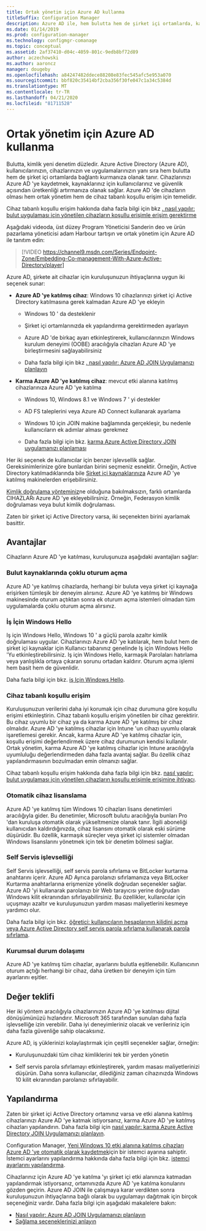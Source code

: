 ```yaml
---
title: Ortak yönetim için Azure AD kullanma
titleSuffix: Configuration Manager
description: Azure AD ile, hem bulutta hem de şirket içi ortamlarda, kaynaklarınız için kullanıcılarınıza ve güvenliğine yönelik geliştirilmiş verimliliğin avantajlarından yararlanabilirsiniz.
ms.date: 01/14/2019
ms.prod: configuration-manager
ms.technology: configmgr-comanage
ms.topic: conceptual
ms.assetid: 2af37410-d04c-4059-801c-9edb8bf72d89
author: aczechowski
ms.author: aaroncz
manager: dougeby
ms.openlocfilehash: a84247482ddece88208e83fec545afc5e953a070
ms.sourcegitcommit: bbf820c35414bf2cba356f30fe047c1a34c5384d
ms.translationtype: MT
ms.contentlocale: tr-TR
ms.lasthandoff: 04/21/2020
ms.locfileid: "81711528"
---
```

# <a name="use-azure-ad-for-co-management"></a>Ortak yönetim için Azure AD kullanma

Bulutta, kimlik yeni denetim düzledir. Azure Active Directory (Azure AD), kullanıcılarınızın, cihazlarınızın ve uygulamalarınızın yanı sıra hem bulutta hem de şirket içi ortamlarda bağlantı kurmanıza olanak tanır. Cihazlarınızı Azure AD 'ye kaydetmek, kaynaklarınız için kullanıcılarınız ve güvenlik açısından üretkenliği artırmanıza olanak sağlar. Azure AD 'de cihazların olması hem ortak yönetim hem de cihaz tabanlı koşullu erişim için temelidir.

Cihaz tabanlı koşullu erişim hakkında daha fazla bilgi için bkz [. nasıl yapılır: bulut uygulaması için yönetilen cihazların koşullu erişimle erişim gerektirme](https://docs.microsoft.com/azure/active-directory/conditional-access/require-managed-devices)

Aşağıdaki videoda, üst düzey Program Yöneticisi Sanderin deo ve ürün pazarlama yöneticisi adam Harbour tartışın ve ortak yönetim için Azure AD ile tanıtım edin:

> [!VIDEO https://channel9.msdn.com/Series/Endpoint-Zone/Embedding-Co-management-With-Azure-Active-Directory/player]

Azure AD, şirkete ait cihazlar için kuruluşunuzun ihtiyaçlarına uygun iki seçenek sunar:  

- **Azure AD 'ye katılmış cihaz**: Windows 10 cihazlarınızı şirket içi Active Directory katılmasına gerek kalmadan Azure AD 'ye ekleyin  

  - Windows 10 ' da desteklenir

  - Şirket içi ortamlarınızda ek yapılandırma gerektirmeden ayarlayın  

  - Azure AD 'de birkaç ayarı etkinleştirerek, kullanıcılarınızın Windows kurulum deneyimi (OOBE) aracılığıyla cihazları Azure AD 'ye birleştirmesini sağlayabilirsiniz  

  - Daha fazla bilgi için bkz [. nasıl yapılır: Azure AD JOIN Uygulamanızı planlayın](https://docs.microsoft.com/azure/active-directory/devices/azureadjoin-plan)  

- **Karma Azure AD 'ye katılmış cihaz**: mevcut etki alanına katılmış cihazlarınıza Azure AD 'ye katılma  

  - Windows 10, Windows 8.1 ve Windows 7 ' yi destekler

  - AD FS taleplerini veya Azure AD Connect kullanarak ayarlama  

  - Windows 10 için JOIN makine bağlamında gerçekleşir, bu nedenle kullanıcıların ek adımlar alması gerekmez  

  - Daha fazla bilgi için bkz. [karma Azure Active Directory JOIN uygulamanızı planlaması](https://docs.microsoft.com/azure/active-directory/devices/hybrid-azuread-join-plan)  

Her iki seçenek de kullanıcılar için benzer işlevsellik sağlar. Gereksinimlerinize göre bunlardan birini seçmeniz esnektir. Örneğin, Active Directory katılmadıklarında bile [Şirket içi kaynaklarınıza](https://docs.microsoft.com/azure/active-directory/devices/azuread-join-sso) Azure AD 'ye katılmış makinelerden erişebilirsiniz.

[Kimlik doğrulama yönteminiz](https://docs.microsoft.com/azure/active-directory/hybrid/choose-ad-authn)ne olduğuna bakılmaksızın, farklı ortamlarda CIHAZLARı Azure AD 'ye ekleyebilirsiniz. Örneğin, Federasyon kimlik doğrulaması veya bulut kimlik doğrulaması.

Zaten bir şirket içi Active Directory varsa, iki seçenekten birini ayarlamak basittir.

## <a name="benefits"></a>Avantajlar

Cihazların Azure AD 'ye katılması, kuruluşunuza aşağıdaki avantajları sağlar:

### <a name="single-sign-on-to-cloud-resources"></a>Bulut kaynaklarında çoklu oturum açma

Azure AD 'ye katılmış cihazlarda, herhangi bir buluta veya şirket içi kaynağa erişirken tümleşik bir deneyim alırsınız. Azure AD 'ye katılmış bir Windows makinesinde oturum açtıktan sonra ek oturum açma istemleri olmadan tüm uygulamalarda çoklu oturum açma alırsınız.  

### <a name="windows-hello-for-business"></a>İş İçin Windows Hello

Iş için Windows Hello, Windows 10 ' a güçlü parola azaltır kimlik doğrulaması uygular. Cihazlarınızı Azure AD 'ye katılarak, hem bulut hem de şirket içi kaynaklar için Kullanıcı tabanınız genelinde Iş için Windows Hello 'Yu etkinleştirebilirsiniz. Iş için Windows Hello, karmaşık Parolaları hatırlama veya yanlışlıkla ortaya çıkaran sorunu ortadan kaldırır. Oturum açma işlemi hem basit hem de güvenlidir.

Daha fazla bilgi için bkz. [iş Için Windows Hello](https://docs.microsoft.com/windows/security/identity-protection/hello-for-business/hello-identity-verification).  

### <a name="device-based-conditional-access"></a>Cihaz tabanlı koşullu erişim

Kuruluşunuzun verilerini daha iyi korumak için cihaz durumuna göre koşullu erişimi etkinleştirin. Cihaz tabanlı koşullu erişim yönetilen bir cihaz gerektirir. Bu cihaz uyumlu bir cihaz ya da karma Azure AD 'ye katılmış bir cihaz olmalıdır. Azure AD 'ye katılmış cihazlar için Intune 'un cihazı uyumlu olarak işaretlemesi gerekir. Ancak, karma Azure AD 'ye katılmış cihazlar için, koşullu erişimi değerlendirmek üzere cihaz durumunun kendisi kullanılır. Ortak yönetim, karma Azure AD 'ye katılmış cihazlar için Intune aracılığıyla uyumluluğu değerlendirmeden daha fazla avantaj sağlar. Bu özellik cihaz yapılandırmasının bozulmadan emin olmanızı sağlar.

Cihaz tabanlı koşullu erişim hakkında daha fazla bilgi için bkz. [nasıl yapılır: bulut uygulaması için yönetilen cihazların koşullu erişimle erişimine ihtiyacı](https://docs.microsoft.com/azure/active-directory/conditional-access/require-managed-devices).  

### <a name="automatic-device-licensing"></a>Otomatik cihaz lisanslama

Azure AD 'ye katılmış tüm Windows 10 cihazları lisans denetimleri aracılığıyla gider. Bu denetimler, Microsoft bulutu aracılığıyla bunları Pro 'dan kuruluşa otomatik olarak yükseltmenize olanak tanır. İlgili aboneliği kullanıcıdan kaldırdığınızda, cihaz lisansını otomatik olarak eski sürüme düşürüdir. Bu özellik, karmaşık süreçler veya şirket içi sistemler olmadan Windows lisanslarını yönetmek için tek bir denetim bölmesi sağlar.

### <a name="self-service-functionality"></a>Self Servis işlevselliği

Self Servis işlevselliği, self servis parola sıfırlama ve BitLocker kurtarma anahtarını içerir. Azure AD Ayrıca parolanızı sıfırlamanıza veya BitLocker Kurtarma anahtarlarına erişmenize yönelik doğrudan seçenekler sağlar. Azure AD 'yi kullanarak parolanızı bir Web tarayıcısı yerine doğrudan Windows kilit ekranından sıfırlayabilirsiniz. Bu özellikler, kullanıcılar için uçuşmayı azaltır ve kuruluşunuzun yardım masası maliyetlerini kesmeye yardımcı olur.  

Daha fazla bilgi için bkz. [öğretici: kullanıcıların hesaplarının kilidini açma veya Azure Active Directory self servis parola sıfırlama kullanarak parola sıfırlama](https://docs.microsoft.com/azure/active-directory/authentication/tutorial-enable-sspr).

### <a name="enterprise-state-roaming"></a>Kurumsal durum dolaşımı

Azure AD 'ye katılmış tüm cihazlar, ayarlarını bulutla eşitlenebilir. Kullanıcının oturum açtığı herhangi bir cihaz, daha üretken bir deneyim için tüm ayarlarını eşitler.  

## <a name="value-proposition"></a>Değer teklifi

Her iki yöntem aracılığıyla cihazlarınızın Azure AD 'ye katılması dijital dönüşümünüzü hızlandırır. Microsoft 365 tarafından sunulan daha fazla işlevselliğe izin verebilir. Daha iyi deneyimleriniz olacak ve verileriniz için daha fazla güvenliğe sahip olacaksınız.

Azure AD, iş yüklerinizi kolaylaştırmak için çeşitli seçenekler sağlar, örneğin:

- Kuruluşunuzdaki tüm cihaz kimliklerini tek bir yerden yönetin  

- Self servis parola sıfırlamayı etkinleştirerek, yardım masası maliyetlerinizi düşürün. Daha sonra kullanıcılar, dilediğiniz zaman cihazınızda Windows 10 kilit ekranından parolanızı sıfırlayabilir.  

## <a name="configure"></a>Yapılandırma

Zaten bir şirket içi Active Directory ortamınız varsa ve etki alanına katılmış cihazlarınızı Azure AD 'ye katmak istiyorsanız, karma Azure AD 'ye katılmış cihazları yapılandırın. Daha fazla bilgi için [nasıl yapılır: karma Azure Active Directory JOIN Uygulamanızı planlayın](https://docs.microsoft.com/azure/active-directory/devices/hybrid-azuread-join-plan).

Configuration Manager, [Yeni Windows 10 etki alanına katılmış cihazları Azure AD 'ye otomatik olarak kaydetmek](../core/clients/deploy/about-client-settings.md#automatically-register-new-windows-10-domain-joined-devices-with-azure-active-directory)için bir istemci ayarına sahiptir. İstemci ayarlarını yapılandırma hakkında daha fazla bilgi için bkz. [istemci ayarlarını yapılandırma](../core/clients/deploy/configure-client-settings.md).

Cihazlarınız için Azure AD 'ye katılma 'yı şirket içi etki alanınıza katmadan yapılandırmak istiyorsanız, ortamınızda Azure AD 'ye katılma konularını gözden geçirin. Azure AD JOIN ile çalışmaya karar verdikten sonra kuruluşunuzun ihtiyaçlarına bağlı olarak bu uygulamayı dağıtmak için birçok seçeneğiniz vardır. Daha fazla bilgi için aşağıdaki makalelere bakın:

- [Nasıl yapılır: Azure AD JOIN Uygulamanızı planlayın](https://docs.microsoft.com/azure/active-directory/devices/azureadjoin-plan)  
- [Sağlama seçeneklerinizi anlayın](https://docs.microsoft.com/azure/active-directory/devices/azureadjoin-plan#understand-your-provisioning-options)  
